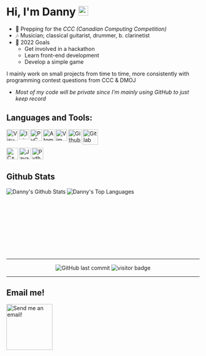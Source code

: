 # Hi, I'm Danny <img src="https://media.giphy.com/media/hvRJCLFzcasrR4ia7z/giphy.gif" width="25px">

- 🌱 Prepping for the _CCC (Canadian Computing Competition)_
- 🎶 Musician; classical guitarist, drummer, b. clarinetist
- 🥅 2022 Goals
   - Get involved in a hackathon
   - Learn front-end development
   - Develop a simple game

I mainly work on small projects from time to time, more consistently with programming contest questions from CCC & DMOJ
- *Most of my code will be private since I'm mainly using GitHub to just keep record*

## Languages and Tools:
[<img align="left" alt="Visual Studio Code" width="30px" src="https://upload.wikimedia.org/wikipedia/commons/thumb/9/9a/Visual_Studio_Code_1.35_icon.svg/2048px-Visual_Studio_Code_1.35_icon.svg.png" />](https://code.visualstudio.com/)
[<img align="left" alt="Intellij IDEA" width="26px" src="https://upload.wikimedia.org/wikipedia/commons/thumb/9/9c/IntelliJ_IDEA_Icon.svg/1024px-IntelliJ_IDEA_Icon.svg.png" />](https://www.jetbrains.com/idea/)
[<img align="left" alt="PyCharm" width="30px" src="https://upload.wikimedia.org/wikipedia/commons/thumb/1/1d/PyCharm_Icon.svg/1024px-PyCharm_Icon.svg.png" />](https://www.jetbrains.com/pycharm/)
[<img align="left" alt="Atom" width="30px" src="https://seeklogo.com/images/A/atom-logo-19BD90FF87-seeklogo.com.png" />](https://atom.io/)
[<img align="left" alt="Vim" width="30px" src="https://upload.wikimedia.org/wikipedia/commons/thumb/9/9f/Vimlogo.svg/1022px-Vimlogo.svg.png" />](https://www.vim.org/)
[<img align="left" alt="Github" width="35px" src="https://github.githubassets.com/images/modules/logos_page/GitHub-Mark.png" />](https://github.com)
[<img align="left" alt="Gitlab" width="40px" src="https://about.gitlab.com/images/press/logo/png/gitlab-icon-rgb.png" />](https://gitlab.com)

<br />
<br />

[<img align="left" alt="C++" width="30px" src="https://isocpp.org/assets/images/cpp_logo.png" />](https://isocpp.org/)
[<img align="left" alt="Java" width="30px" src="https://www.stackean.com/wp-content/uploads/2020/12/java.png" />](https://www.oracle.com/ca-en/java/technologies/)
[<img align="left" alt="Python" width="30px" src="https://upload.wikimedia.org/wikipedia/commons/thumb/c/c3/Python-logo-notext.svg/640px-Python-logo-notext.svg.png" />](https://www.python.org/)

<br />
<br />

## Github Stats   

<p align="center">    
   <img align="left" alt="Danny's Github Stats" src="https://github-readme-stats.vercel.app/api?username=Danh295&show_icons=true&hide_border=true&bg_color=020122&title_color=48AF40&text_color=C3C3C3&icon_color=4ABB41&border_radius=30" />

   <img align="left" alt="Danny's Top Languages" src="https://github-readme-stats.vercel.app/api/top-langs/?username=Danh295&show_icons=true&hide_border=true&bg_color=020122&title_color=48AF40&text_color=C3C3C3&icon_color=4ABB41&border_radius=30" />
</p>

<br />
<br />
<br />
<br />
<br />
<br />
<br />
<br />
<br />
<br />

---

<p  align="center">
  <img src="https://img.shields.io/github/last-commit/Danh295/Danh295" alt="GitHub last commit"/>
  <img src="https://pageview.vercel.app/?github_user=Danh295" alt="visitor badge"/>
</p>

---

## Email me!
[<img alt="Send me an email!" width="120px" src="https://ssl.gstatic.com/ui/v1/icons/mail/rfr/logo_gmail_lockup_dark_1x_r2.png" />](mailto:hudanny295@gmail.com/)

